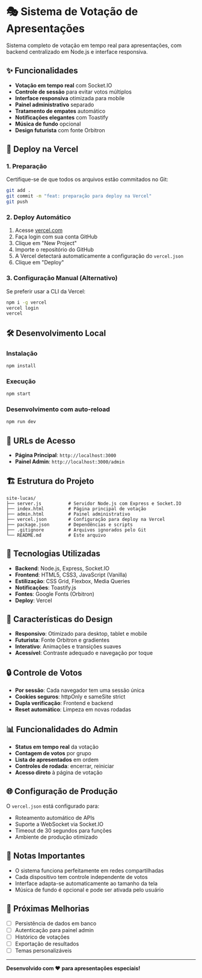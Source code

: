 # 🎭 Sistema de Votação de Apresentações

Sistema completo de votação em tempo real para apresentações, com backend centralizado em Node.js e interface responsiva.

## ✨ Funcionalidades

- **Votação em tempo real** com Socket.IO
- **Controle de sessão** para evitar votos múltiplos
- **Interface responsiva** otimizada para mobile
- **Painel administrativo** separado
- **Tratamento de empates** automático
- **Notificações elegantes** com Toastify
- **Música de fundo** opcional
- **Design futurista** com fonte Orbitron

## 🚀 Deploy na Vercel

### 1. Preparação
Certifique-se de que todos os arquivos estão commitados no Git:
```bash
git add .
git commit -m "feat: preparação para deploy na Vercel"
git push
```

### 2. Deploy Automático
1. Acesse [vercel.com](https://vercel.com)
2. Faça login com sua conta GitHub
3. Clique em "New Project"
4. Importe o repositório do GitHub
5. A Vercel detectará automaticamente a configuração do `vercel.json`
6. Clique em "Deploy"

### 3. Configuração Manual (Alternativo)
Se preferir usar a CLI da Vercel:
```bash
npm i -g vercel
vercel login
vercel
```

## 🛠️ Desenvolvimento Local

### Instalação
```bash
npm install
```

### Execução
```bash
npm start
```

### Desenvolvimento com auto-reload
```bash
npm run dev
```

## 📱 URLs de Acesso

- **Página Principal**: `http://localhost:3000`
- **Painel Admin**: `http://localhost:3000/admin`

## 🏗️ Estrutura do Projeto

```
site-lucas/
├── server.js          # Servidor Node.js com Express e Socket.IO
├── index.html         # Página principal de votação
├── admin.html         # Painel administrativo
├── vercel.json        # Configuração para deploy na Vercel
├── package.json       # Dependências e scripts
├── .gitignore         # Arquivos ignorados pelo Git
└── README.md          # Este arquivo
```

## 🔧 Tecnologias Utilizadas

- **Backend**: Node.js, Express, Socket.IO
- **Frontend**: HTML5, CSS3, JavaScript (Vanilla)
- **Estilização**: CSS Grid, Flexbox, Media Queries
- **Notificações**: Toastify.js
- **Fontes**: Google Fonts (Orbitron)
- **Deploy**: Vercel

## 🎨 Características do Design

- **Responsivo**: Otimizado para desktop, tablet e mobile
- **Futurista**: Fonte Orbitron e gradientes
- **Interativo**: Animações e transições suaves
- **Acessível**: Contraste adequado e navegação por toque

## 🔒 Controle de Votos

- **Por sessão**: Cada navegador tem uma sessão única
- **Cookies seguros**: httpOnly e sameSite strict
- **Dupla verificação**: Frontend e backend
- **Reset automático**: Limpeza em novas rodadas

## 📊 Funcionalidades do Admin

- **Status em tempo real** da votação
- **Contagem de votos** por grupo
- **Lista de apresentados** em ordem
- **Controles de rodada**: encerrar, reiniciar
- **Acesso direto** à página de votação

## 🌐 Configuração de Produção

O `vercel.json` está configurado para:
- Roteamento automático de APIs
- Suporte a WebSocket via Socket.IO
- Timeout de 30 segundos para funções
- Ambiente de produção otimizado

## 📝 Notas Importantes

- O sistema funciona perfeitamente em redes compartilhadas
- Cada dispositivo tem controle independente de votos
- Interface adapta-se automaticamente ao tamanho da tela
- Música de fundo é opcional e pode ser ativada pelo usuário

## 🎯 Próximas Melhorias

- [ ] Persistência de dados em banco
- [ ] Autenticação para painel admin
- [ ] Histórico de votações
- [ ] Exportação de resultados
- [ ] Temas personalizáveis

---

**Desenvolvido com ❤️ para apresentações especiais!**